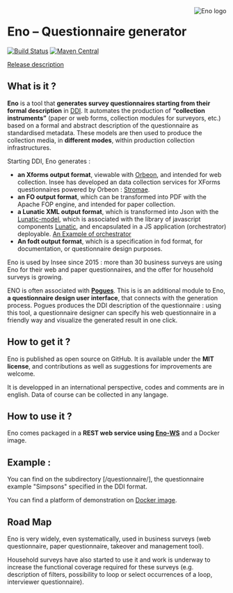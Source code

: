 <img align="right" src="docs/img/eno-logo.png" alt="Eno logo"/>

# Eno – Questionnaire generator

[![Build Status](https://travis-ci.org/InseeFr/Eno.svg?branch=master)](https://travis-ci.org/InseeFr/Eno)
[![Maven Central](https://maven-badges.herokuapp.com/maven-central/fr.insee.eno/eno-core/badge.svg)](https://maven-badges.herokuapp.com/maven-central/fr.insee.eno/eno-core)

[Release description](https://github.com/InseeFr/Eno/tree/master/doc/releases.md)

## What is it ?

**Eno** is a tool that **generates survey questionnaires starting from their formal description** in [DDI](http://ddialliance.org). 
It automates the production of **“collection instruments”** (paper or web forms, collection modules for surveyors, etc.) based on a formal and abstract description of the questionnaire as standardised metadata. 
These models are then used to produce the collection media, in **different modes**, within production collection infrastructures. 

Starting DDI, Eno generates  : 
- **an Xforms output format**, viewable with [Orbeon](https://www.orbeon.com/), and intended for web collection. Insee has developed an data collection services for XForms questionnaires powered by Orbeon : [Stromae](https://github.com/InseeFr/Stromae).
- **an FO output format**, which can be transformed into PDF with the Apache FOP engine, and intended for paper collection.
- **a Lunatic XML output format**, which is transformed into Json with the [Lunatic-model](https://github.com/InseeFr/Lunatic-model), which is associated with the library of javascript components [Lunatic](https://github.com/InseeFr/Lunatic), and encapsulated in a JS application (orchestrator) deployable. [An Example of orchestrator](https://github.com/InseeFr/Queen)
- **An fodt output format**, which is a specification in fod format, for documentation, or questionnaire design purposes.

Eno is used by Insee since 2015 : more than 30 business surveys are using Eno for their web and paper questionnaires, and the offer for household surveys is growing.

ENO is often associated with [**Pogues**](https://github.com/InseeFr/Pogues). This is is an additional module to Eno, **a questionnaire design user interface**, that connects with the generation process. Pogues produces the DDI description of the questionnaire : using this tool, a questionnaire designer can specify his web questionnaire in a friendly way and visualize the generated result in one click.



## How to get it ?

Eno is published as open source on GitHub. It is available under the **MIT license**, and contributions as well as suggestions for improvements are welcome.

It is developped in an international perspective, codes and comments are in english. Data of course can be collected in any langage.

## How to use it ?

Eno comes packaged in a **REST web service using [Eno-WS](https://github.com/InseeFr/Eno-WS)** and a Docker image. 


## Example : 
 
You can find on the subdirectory [/questionnaire/], the questionnaire example "Simpsons" specified in the DDI format.

You can find a platform of demonstration on [Docker image](https://eno.dev.insee.io).

## Road Map

Eno is very widely, even systematically, used in business surveys (web questionnaire, paper questionnaire, takeover and management tool). 

Household surveys have also started to use it and work is underway to increase the functional coverage required for these surveys (e.g. description of filters, possibility to loop or select occurrences of a loop, interviewer questionnaire).
